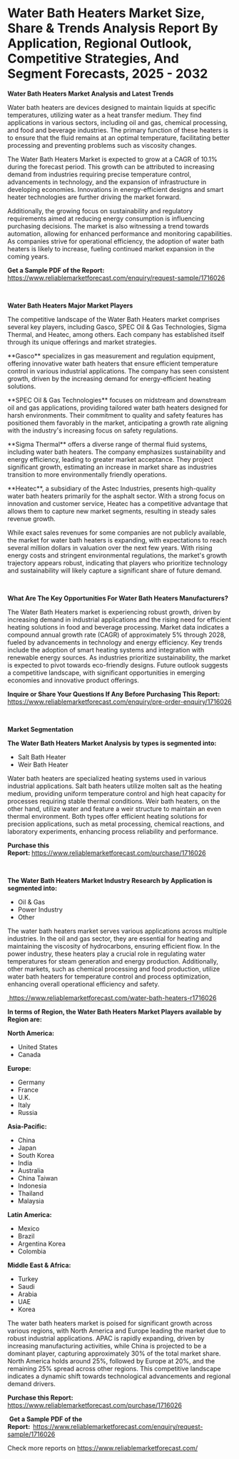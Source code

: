 <p><h1>Water Bath Heaters Market Size, Share & Trends Analysis Report By Application, Regional Outlook, Competitive Strategies, And Segment Forecasts, 2025 - 2032</h1></p><p><strong>Water Bath Heaters Market Analysis and Latest Trends</strong></p>
<p><p>Water bath heaters are devices designed to maintain liquids at specific temperatures, utilizing water as a heat transfer medium. They find applications in various sectors, including oil and gas, chemical processing, and food and beverage industries. The primary function of these heaters is to ensure that the fluid remains at an optimal temperature, facilitating better processing and preventing problems such as viscosity changes.</p><p>The Water Bath Heaters Market is expected to grow at a CAGR of 10.1% during the forecast period. This growth can be attributed to increasing demand from industries requiring precise temperature control, advancements in technology, and the expansion of infrastructure in developing economies. Innovations in energy-efficient designs and smart heater technologies are further driving the market forward. </p><p>Additionally, the growing focus on sustainability and regulatory requirements aimed at reducing energy consumption is influencing purchasing decisions. The market is also witnessing a trend towards automation, allowing for enhanced performance and monitoring capabilities. As companies strive for operational efficiency, the adoption of water bath heaters is likely to increase, fueling continued market expansion in the coming years.</p></p>
<p><strong>Get a Sample PDF of the Report:&nbsp;</strong> <a href="https://www.reliablemarketforecast.com/enquiry/request-sample/1716026?utm_campaign=2783&utm_medium=2&utm_source=Github&utm_content=ia&utm_term=10042025&utm_id=water-bath-heaters">https://www.reliablemarketforecast.com/enquiry/request-sample/1716026</a></p>
<p>&nbsp;</p>
<p><strong>Water Bath Heaters Major Market Players</strong></p>
<p><p>The competitive landscape of the Water Bath Heaters market comprises several key players, including Gasco, SPEC Oil & Gas Technologies, Sigma Thermal, and Heatec, among others. Each company has established itself through its unique offerings and market strategies.</p><p>**Gasco** specializes in gas measurement and regulation equipment, offering innovative water bath heaters that ensure efficient temperature control in various industrial applications. The company has seen consistent growth, driven by the increasing demand for energy-efficient heating solutions.</p><p>**SPEC Oil & Gas Technologies** focuses on midstream and downstream oil and gas applications, providing tailored water bath heaters designed for harsh environments. Their commitment to quality and safety features has positioned them favorably in the market, anticipating a growth rate aligning with the industry's increasing focus on safety regulations.</p><p>**Sigma Thermal** offers a diverse range of thermal fluid systems, including water bath heaters. The company emphasizes sustainability and energy efficiency, leading to greater market acceptance. They project significant growth, estimating an increase in market share as industries transition to more environmentally friendly operations.</p><p>**Heatec**, a subsidiary of the Astec Industries, presents high-quality water bath heaters primarily for the asphalt sector. With a strong focus on innovation and customer service, Heatec has a competitive advantage that allows them to capture new market segments, resulting in steady sales revenue growth.</p><p>While exact sales revenues for some companies are not publicly available, the market for water bath heaters is expanding, with expectations to reach several million dollars in valuation over the next few years. With rising energy costs and stringent environmental regulations, the market's growth trajectory appears robust, indicating that players who prioritize technology and sustainability will likely capture a significant share of future demand.</p></p>
<p>&nbsp;</p>
<p><strong>What Are The Key Opportunities For Water Bath Heaters Manufacturers?</strong></p>
<p><p>The Water Bath Heaters market is experiencing robust growth, driven by increasing demand in industrial applications and the rising need for efficient heating solutions in food and beverage processing. Market data indicates a compound annual growth rate (CAGR) of approximately 5% through 2028, fueled by advancements in technology and energy efficiency. Key trends include the adoption of smart heating systems and integration with renewable energy sources. As industries prioritize sustainability, the market is expected to pivot towards eco-friendly designs. Future outlook suggests a competitive landscape, with significant opportunities in emerging economies and innovative product offerings.</p></p>
<p><strong>Inquire or Share Your Questions If Any Before Purchasing This Report:</strong> <a href="https://www.reliablemarketforecast.com/enquiry/pre-order-enquiry/1716026?utm_campaign=2783&utm_medium=2&utm_source=Github&utm_content=ia&utm_term=10042025&utm_id=water-bath-heaters">https://www.reliablemarketforecast.com/enquiry/pre-order-enquiry/1716026</a></p>
<p>&nbsp;</p>
<p><strong>Market Segmentation</strong></p>
<p><strong>The Water Bath Heaters Market Analysis by types is segmented into:</strong></p>
<p><ul><li>Salt Bath Heater</li><li>Weir Bath Heater</li></ul></p>
<p><p>Water bath heaters are specialized heating systems used in various industrial applications. Salt bath heaters utilize molten salt as the heating medium, providing uniform temperature control and high heat capacity for processes requiring stable thermal conditions. Weir bath heaters, on the other hand, utilize water and feature a weir structure to maintain an even thermal environment. Both types offer efficient heating solutions for precision applications, such as metal processing, chemical reactions, and laboratory experiments, enhancing process reliability and performance.</p></p>
<p><strong>Purchase this Report:&nbsp;</strong><a href="https://www.reliablemarketforecast.com/purchase/1716026?utm_campaign=2783&utm_medium=2&utm_source=Github&utm_content=ia&utm_term=10042025&utm_id=water-bath-heaters">https://www.reliablemarketforecast.com/purchase/1716026</a></p>
<p>&nbsp;</p>
<p><strong>The Water Bath Heaters Market Industry Research by Application is segmented into:</strong></p>
<p><ul><li>Oil & Gas</li><li>Power Industry</li><li>Other</li></ul></p>
<p><p>The water bath heaters market serves various applications across multiple industries. In the oil and gas sector, they are essential for heating and maintaining the viscosity of hydrocarbons, ensuring efficient flow. In the power industry, these heaters play a crucial role in regulating water temperatures for steam generation and energy production. Additionally, other markets, such as chemical processing and food production, utilize water bath heaters for temperature control and process optimization, enhancing overall operational efficiency and safety.</p></p>
<p><a href="https://www.reliablemarketforecast.com/water-bath-heaters-r1716026?utm_campaign=2783&utm_medium=2&utm_source=Github&utm_content=ia&utm_term=10042025&utm_id=water-bath-heaters">&nbsp;https://www.reliablemarketforecast.com/water-bath-heaters-r1716026</a></p>
<p><strong>In terms of Region, the Water Bath Heaters Market Players available by Region are:</strong></p>
<p>
    <p> <strong> North America: </strong>
        <ul>
            <li>United States</li>
            <li>Canada</li>
        </ul>
        </p> 
    <p> <strong> Europe: </strong>
        <ul>
            <li>Germany</li>
            <li>France</li>
            <li>U.K.</li>
            <li>Italy</li>
            <li>Russia</li>
        </ul>
        </p> 
    <p> <strong> Asia-Pacific: </strong>
        <ul>
            <li>China</li>
            <li>Japan</li>
            <li>South Korea</li>
            <li>India</li>
            <li>Australia</li>
            <li>China Taiwan</li>
            <li>Indonesia</li>
            <li>Thailand</li>
            <li>Malaysia</li>
        </ul>
        </p> 
    <p> <strong> Latin America: </strong>
        <ul>
            <li>Mexico</li>
            <li>Brazil</li>
            <li>Argentina Korea</li>
            <li>Colombia</li>
        </ul>
        </p> 
    <p> <strong> Middle East & Africa: </strong>
        <ul>
            <li>Turkey</li>
            <li>Saudi</li>
            <li>Arabia</li>
            <li>UAE</li>
            <li>Korea</li>
        </ul>
    </p>
    </p>
<p><p>The water bath heaters market is poised for significant growth across various regions, with North America and Europe leading the market due to robust industrial applications. APAC is rapidly expanding, driven by increasing manufacturing activities, while China is projected to be a dominant player, capturing approximately 30% of the total market share. North America holds around 25%, followed by Europe at 20%, and the remaining 25% spread across other regions. This competitive landscape indicates a dynamic shift towards technological advancements and regional demand drivers.</p></p>
<p><strong>Purchase this Report: </strong><a href="https://www.reliablemarketforecast.com/purchase/1716026?utm_campaign=2783&utm_medium=2&utm_source=Github&utm_content=ia&utm_term=10042025&utm_id=water-bath-heaters">https://www.reliablemarketforecast.com/purchase/1716026</a></p>
<p>&nbsp;<strong>Get a Sample PDF of the Report:&nbsp;&nbsp;</strong><a href="https://www.reliablemarketforecast.com/enquiry/request-sample/1716026?utm_campaign=2783&utm_medium=2&utm_source=Github&utm_content=ia&utm_term=10042025&utm_id=water-bath-heaters">https://www.reliablemarketforecast.com/enquiry/request-sample/1716026</a></p>
<p><strong></strong></p>
<p>Check more reports on <a href="https://www.reliablemarketforecast.com/?utm_campaign=2783&utm_medium=2&utm_source=Github&utm_content=ia&utm_term=10042025&utm_id=water-bath-heaters">https://www.reliablemarketforecast.com/</a></p>